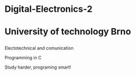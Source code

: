 # Digital-Electronics-2<p>
  
# University of technology Brno<p>
Electotechnical and comunication<p> 
Programming in C<p>

Study harder, programing smart!<p>
